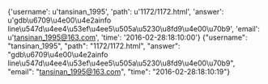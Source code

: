 {'username': u'tansinan_1995', 'path': u'1172/1172.html', 'answer': u'gdb\u6709\u4e00\u4e2ainfo line\u547d\u4ee4\u53ef\u4ee5\u505a\u5230\u8fd9\u4e00\u70b9', 'email': u'tansinan_1995@163.com', 'time': '2016-02-28:18:10:00'}
{"username": "tansinan_1995", "path": "1172/1172.html", "answer": "gdb\u6709\u4e00\u4e2ainfo line\u547d\u4ee4\u53ef\u4ee5\u505a\u5230\u8fd9\u4e00\u70b9", "email": "tansinan_1995@163.com", "time": "2016-02-28:18:10:19"}